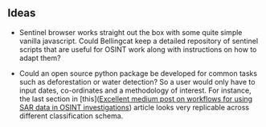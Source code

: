 ## Ideas

* Sentinel browser works straight out the box with some quite simple vanilla javascript. Could
Bellingcat keep a detailed repository of sentinel scripts that are useful for OSINT work along with instructions
on how to adapt them?
  
* Could an open source python package be developed for common tasks such as deforestation or water detection?
So a user would only have to input dates, co-ordinates and a methodology of interest. For instance,
the last section in [this]([Excellent medium post on workflows for using SAR data in OSINT investigations](https://towardsdatascience.com/how-to-use-open-source-satellite-data-for-your-investigative-reporting-d662cb1f9f90)) article
looks very replicable across different classification schema.
